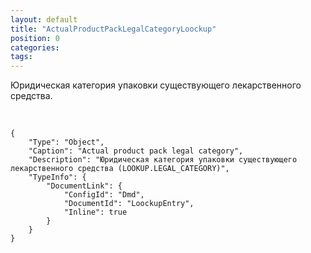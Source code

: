 ```yaml
---
layout: default
title: "ActualProductPackLegalCategoryLoockup"
position: 0
categories: 
tags: 
---
```


Юридическая категория упаковки существующего лекарственного средства.

 

```
{
	"Type": "Object",
	"Caption": "Actual product pack legal category",
	"Description": "Юридическая категория упаковки существующего лекарственного средства (LOOKUP.LEGAL_CATEGORY)",
	"TypeInfo": {
		"DocumentLink": {
			"ConfigId": "Dmd",
			"DocumentId": "LoockupEntry",
			"Inline": true
		}
	}
}
```

 

 

